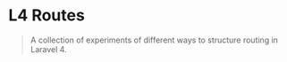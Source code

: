 L4 Routes
=========

> A collection of experiments of different ways to structure routing in Laravel 4.

